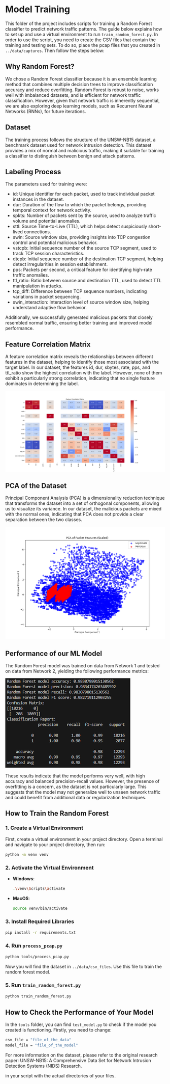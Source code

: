 # Model Training

This folder of the project includes scripts for training a Random Forest classifier to predict network traffic patterns. The guide below explains how to set up and use a virtual environment to run `train_random_forest.py`. In order to use the script, you need to create the CSV files that contain the training and testing sets. To do so, place the pcap files that you created in `../data/captures`. Then follow the steps below:

## Why Random Forest?

We chose a Random Forest classifier because it is an ensemble learning method that combines multiple decision trees to improve classification accuracy and reduce overfitting. Random Forest is robust to noise, works well with imbalanced datasets, and is efficient for network traffic classification. However, given that network traffic is inherently sequential, we are also exploring deep learning models, such as Recurrent Neural Networks (RNNs), for future iterations.

## Dataset

The training process follows the structure of the UNSW-NB15 dataset, a benchmark dataset used for network intrusion detection. This dataset provides a mix of normal and malicious traffic, making it suitable for training a classifier to distinguish between benign and attack patterns.

## Labeling Process

The parameters used for training were:

- id: Unique identifier for each packet, used to track individual packet instances in the dataset.
- dur: Duration of the flow to which the packet belongs, providing temporal context for network activity.
- spkts: Number of packets sent by the source, used to analyze traffic volume and potential anomalies.
- sttl: Source Time-to-Live (TTL), which helps detect suspiciously short-lived connections.
- swin: Source window size, providing insights into TCP congestion control and potential malicious behavior.
- vstcpb: Initial sequence number of the source TCP segment, used to track TCP session characteristics.
- dtcpb: Initial sequence number of the destination TCP segment, helping detect irregularities in session establishment.
- pps: Packets per second, a critical feature for identifying high-rate traffic anomalies.
- ttl_ratio: Ratio between source and destination TTL, used to detect TTL manipulation in attacks.
- tcp_diff: Difference between TCP sequence numbers, indicating variations in packet sequencing.
- swin_interaction: Interaction level of source window size, helping understand adaptive flow behavior.

Additionally, we successfully generated malicious packets that closely resembled normal traffic, ensuring better training and improved model performance.

## Feature Correlation Matrix

A feature correlation matrix reveals the relationships between different features in the dataset, helping to identify those most associated with the target label. In our dataset, the features id, dur, sbytes, rate, pps, and ttl_ratio show the highest correlation with the label. However, none of them exhibit a particularly strong correlation, indicating that no single feature dominates in determining the label.

![Feature Correlation Matrix](media/feature_correlation_matrix.png)

## PCA of the Dataset

Principal Component Analysis (PCA) is a dimensionality reduction technique that transforms the dataset into a set of orthogonal components, allowing us to visualize its variance. In our dataset, the malicious packets are mixed with the normal ones, indicating that PCA does not provide a clear separation between the two classes.

![PCA](media/pca.png)

## Performance of our ML Model

The Random Forest model was trained on data from Network 1 and tested on data from Network 2, yielding the following performance metrics:

![Performance](media/model_performance.png)

These results indicate that the model performs very well, with high accuracy and balanced precision-recall values. However, the presence of overfitting is a concern, as the dataset is not particularly large. This suggests that the model may not generalize well to unseen network traffic and could benefit from additional data or regularization techniques.


## How to Train the Random Forest

### 1. Create a Virtual Environment

First, create a virtual environment in your project directory. Open a terminal and navigate to your project directory, then run:

```sh
python -m venv venv
```

### 2. Activate the Virtual Environment

- **Windows**: 
  ```sh
  .\venv\Scripts\activate
  ```
- **MacOS**: 
  ```sh
  source venv/bin/activate
  ```

### 3. Install Required Libraries

```sh
pip install -r requirements.txt
```

### 4. Run `process_pcap.py`

```sh
python tools/process_pcap.py
```

Now you will find the dataset in `../data/csv_files`. Use this file to train the random forest model.

### 5. Run `train_random_forest.py`

```sh
python train_random_forest.py
```

## How to Check the Performance of Your Model

In the `tools` folder, you can find `test_model.py` to check if the model you created is functioning. Firstly, you need to change:

```sh
csv_file = "file_of_the_data" 
model_file = "file_of_the_model"
```

For more information on the dataset, please refer to the original research paper: UNSW-NB15: A Comprehensive Data Set for Network Intrusion Detection Systems (NIDS) Research.

in your script with the actual directories of your files.